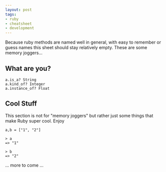 ```yaml
---
layout: post
tags:
- ruby
- cheatsheet
- development
---
```


Because ruby methods are named well in general, with easy to remember or guess names this sheet should stay relatively empty. These are some memory joggers...

## What are you?

```
a.is_a? String
a.kind_of? Integer
a.instance_of? Float
```

## Cool Stuff

This section is not for "memory joggers" but rather just some things that make Ruby super cool. Enjoy

```
a,b = ["1", "2"]

> a
=> "1"

> b
=> "2"
```

... more to come ...